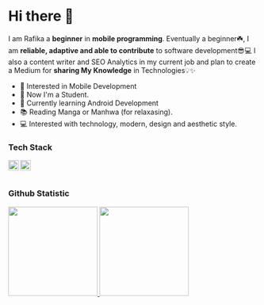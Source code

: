 # Hi there 👋
I am Rafika a **beginner** in **mobile programming**. Eventually a beginner☘️, I am **reliable, adaptive and able to contribute** to software development😎💻 I also a content writer and SEO Analytics in my current job and plan to create a Medium for **sharing My Knowledge** in Technologies💡✨

* 🧐   Interested in Mobile Development
* 💼   Now I'm a Student.
* 🌱   Currently learning Android Development
* 📚   Reading Manga or Manhwa (for relaxasing).
* 💻   Interested with technology, modern, design and aesthetic style.

### Tech Stack
<a href="#"><img align="left" alt="JavaScript" title="JavaScript" width="21px" src="https://upload.wikimedia.org/wikipedia/commons/9/99/Unofficial_JavaScript_logo_2.svg" /></a>
<a href="https://kotlinlang.org/"><img align="left" alt="Kotlin" title="Kotlin" width="21px" src="https://upload.wikimedia.org/wikipedia/commons/7/74/Kotlin_Icon.png" /></a>
  <br>
  <br>
  
### Github Statistic
<p align="left">
<a href="https://github.com/rafikaWardah12">
  <img height="180em" src="https://github-readme-stats-eight-theta.vercel.app/api?username=rafikaWardah12&show_icons=true&theme=algolia&include_all_commits=true&count_private=true"/>
  <img height="180em" src="https://github-readme-stats-eight-theta.vercel.app/api/top-langs/?username=rafikaWardah12&layout=compact&langs_count=8&theme=algolia"/>
</a>
</p>



<!--
**rafikaWardah12/rafikaWardah12** is a ✨ _special_ ✨ repository because its `README.md` (this file) appears on your GitHub profile.

Here are some ideas to get you started:

- 🔭 I’m currently working on ...
- 🌱 I’m currently learning ...
- 👯 I’m looking to collaborate on ...
- 🤔 I’m looking for help with ...
- 💬 Ask me about ...
- 📫 How to reach me: ...
- 😄 Pronouns: ...
- ⚡ Fun fact: ...
-->
